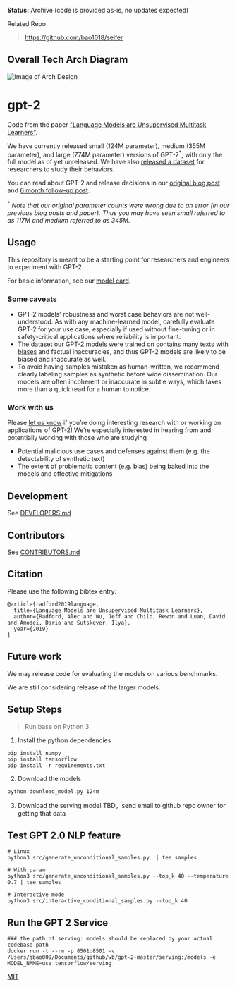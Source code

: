 **Status:** Archive (code is provided as-is, no updates expected)

Related Repo
> https://github.com/bao1018/seifer


## Overall Tech Arch Diagram

![Image of Arch Design](https://ibb.co/d0Cj7r5)

# gpt-2

Code from the paper ["Language Models are Unsupervised Multitask Learners"](https://d4mucfpksywv.cloudfront.net/better-language-models/language-models.pdf).

We have currently released small (124M parameter), medium (355M parameter), and large (774M parameter) versions of GPT-2<sup>*</sup>, with only the full model as of yet unreleased.  We have also [released a dataset](https://github.com/openai/gpt-2-output-dataset) for researchers to study their behaviors.

You can read about GPT-2 and release decisions in our [original blog post](https://blog.openai.com/better-language-models/) and [6 month follow-up post](https://openai.com/blog/gpt-2-6-month-follow-up/).

<sup>*</sup> *Note that our original parameter counts were wrong due to an error (in our previous blog posts and paper).  Thus you may have seen small referred to as 117M and medium referred to as 345M.*

## Usage

This repository is meant to be a starting point for researchers and engineers to experiment with GPT-2.

For basic information, see our [model card](./model_card.md).

### Some caveats

- GPT-2 models' robustness and worst case behaviors are not well-understood.  As with any machine-learned model, carefully evaluate GPT-2 for your use case, especially if used without fine-tuning or in safety-critical applications where reliability is important.
- The dataset our GPT-2 models were trained on contains many texts with [biases](https://twitter.com/TomerUllman/status/1101485289720242177) and factual inaccuracies, and thus GPT-2 models are likely to be biased and inaccurate as well.
- To avoid having samples mistaken as human-written, we recommend clearly labeling samples as synthetic before wide dissemination.  Our models are often incoherent or inaccurate in subtle ways, which takes more than a quick read for a human to notice.

### Work with us

Please [let us know](mailto:languagequestions@openai.com) if you’re doing interesting research with or working on applications of GPT-2!  We’re especially interested in hearing from and potentially working with those who are studying
- Potential malicious use cases and defenses against them (e.g. the detectability of synthetic text)
- The extent of problematic content (e.g. bias) being baked into the models and effective mitigations

## Development

See [DEVELOPERS.md](./DEVELOPERS.md)

## Contributors

See [CONTRIBUTORS.md](./CONTRIBUTORS.md)

## Citation

Please use the following bibtex entry:
```
@article{radford2019language,
  title={Language Models are Unsupervised Multitask Learners},
  author={Radford, Alec and Wu, Jeff and Child, Rewon and Luan, David and Amodei, Dario and Sutskever, Ilya},
  year={2019}
}
```

## Future work

We may release code for evaluating the models on various benchmarks.

We are still considering release of the larger models.


## Setup Steps

> Run base on Python 3

1. Install the python dependencies
```shell
pip install numpy
pip install tensorflow
pip install -r requirements.txt
```
2. Download the models

```shell
python download_model.py 124m
```
3. Download the serving model
TBD，send email to github repo owner for getting that data


## Test GPT 2.0 NLP feature

```shell
# Linux
python3 src/generate_unconditional_samples.py  | tee samples

# With param 
python3 src/generate_unconditional_samples.py --top_k 40 --temperature 0.7 | tee samples

# Interactive mode
python3 src/interactive_conditional_samples.py --top_k 40

```

## Run the GPT 2 Service

```shell
### the path of serving: models should be replaced by your actual codebase path
docker run -t --rm -p 8501:8501 -v /Users/jbao009/Documents/github/wb/gpt-2-master/serving:/models -e MODEL_NAME=use tensorflow/serving
```









[MIT](./LICENSE)

